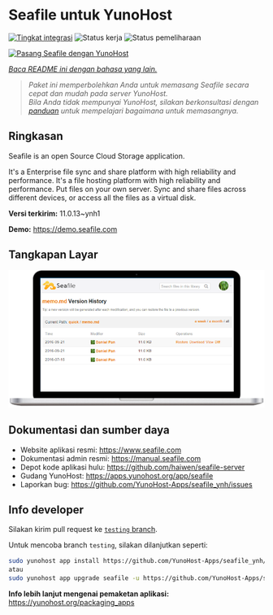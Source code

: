 <!--
N.B.: README ini dibuat secara otomatis oleh <https://github.com/YunoHost/apps/tree/master/tools/readme_generator>
Ini TIDAK boleh diedit dengan tangan.
-->

# Seafile untuk YunoHost

[![Tingkat integrasi](https://dash.yunohost.org/integration/seafile.svg)](https://ci-apps.yunohost.org/ci/apps/seafile/) ![Status kerja](https://ci-apps.yunohost.org/ci/badges/seafile.status.svg) ![Status pemeliharaan](https://ci-apps.yunohost.org/ci/badges/seafile.maintain.svg)

[![Pasang Seafile dengan YunoHost](https://install-app.yunohost.org/install-with-yunohost.svg)](https://install-app.yunohost.org/?app=seafile)

*[Baca README ini dengan bahasa yang lain.](./ALL_README.md)*

> *Paket ini memperbolehkan Anda untuk memasang Seafile secara cepat dan mudah pada server YunoHost.*  
> *Bila Anda tidak mempunyai YunoHost, silakan berkonsultasi dengan [panduan](https://yunohost.org/install) untuk mempelajari bagaimana untuk memasangnya.*

## Ringkasan

Seafile is an open Source Cloud Storage application.

It's a Enterprise file sync and share platform with high reliability and performance. It's a file hosting platform with high reliability and performance. Put files on your own server. Sync and share files across different devices, or access all the files as a virtual disk.


**Versi terkirim:** 11.0.13~ynh1

**Demo:** <https://demo.seafile.com>

## Tangkapan Layar

![Tangkapan Layar pada Seafile](./doc/screenshots/screenshot.png)

## Dokumentasi dan sumber daya

- Website aplikasi resmi: <https://www.seafile.com>
- Dokumentasi admin resmi: <https://manual.seafile.com>
- Depot kode aplikasi hulu: <https://github.com/haiwen/seafile-server>
- Gudang YunoHost: <https://apps.yunohost.org/app/seafile>
- Laporkan bug: <https://github.com/YunoHost-Apps/seafile_ynh/issues>

## Info developer

Silakan kirim pull request ke [`testing` branch](https://github.com/YunoHost-Apps/seafile_ynh/tree/testing).

Untuk mencoba branch `testing`, silakan dilanjutkan seperti:

```bash
sudo yunohost app install https://github.com/YunoHost-Apps/seafile_ynh/tree/testing --debug
atau
sudo yunohost app upgrade seafile -u https://github.com/YunoHost-Apps/seafile_ynh/tree/testing --debug
```

**Info lebih lanjut mengenai pemaketan aplikasi:** <https://yunohost.org/packaging_apps>
